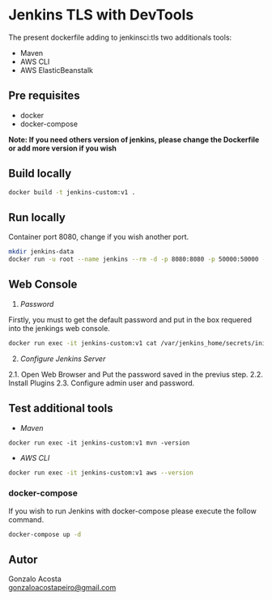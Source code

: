 # Jenkins TLS with DevTools

The present dockerfile adding to jenkinsci:tls two additionals tools:

- Maven
- AWS CLI
- AWS ElasticBeanstalk

## Pre requisites

- docker
- docker-compose

**Note: If you need others version of jenkins, please change the Dockerfile or add more version if you wish**

## Build locally

```bash
docker build -t jenkins-custom:v1 .
```

## Run locally

Container port 8080, change if you wish another port.

```bash
mkdir jenkins-data
docker run -u root --name jenkins --rm -d -p 8080:8080 -p 50000:50000 -v jenkins-data:/var/jenkins_home --name jenkins-custom:v1
```

## Web Console

1. *Password*

Firstly, you must to get the default password and put in the box requered into the jenkings web console.

```bash
docker run exec -it jenkins-custom:v1 cat /var/jenkins_home/secrets/initialAdminPassword
```

2. *Configure Jenkins Server*

  2.1. Open Web Browser and Put the password saved in the previus step.
  2.2. Install Plugins
  2.3. Configure admin user and password.

## Test additional tools

- *Maven*

```
docker run exec -it jenkins-custom:v1 mvn -version 
```

- *AWS CLI*

```bash
docker run exec -it jenkins-custom:v1 aws --version
```

### docker-compose

If you wish to run Jenkins with docker-compose please execute the follow command.

```bash
docker-compose up -d
```

## Autor

Gonzalo Acosta <br>
<gonzaloacostapeiro@gmail.com>

